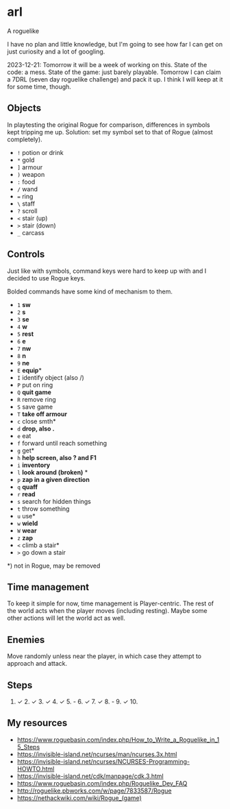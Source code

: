 # arl
A roguelike

I have no plan and little knowledge, but I'm going to see how far I can get on just curiosity and a lot of googling.

2023-12-21: Tomorrow it will be a week of working on this. State of the code: a mess. State of the game: just barely playable. Tomorrow I can claim a 7DRL (seven day roguelike challenge) and pack it up. I think I will keep at it for some time, though.

## Objects
In playtesting the original Rogue for comparison, differences in symbols kept tripping me up. Solution: set my symbol set to that of Rogue (almost completely).
- `!` potion or drink
- `*` gold
- `]` armour
- `)` weapon
- `:` food
- `/` wand
- `=` ring
- `\` staff
- `?` scroll
- `<` stair (up)
- `>` stair (down)
- `_` carcass


## Controls
Just like with symbols, command keys were hard to keep up with and I decided to use Rogue keys.

Bolded commands have some kind of mechanism to them.

- `1` **sw**
- `2` **s**
- `3` **se**
- `4` **w**
- `5` **rest**
- `6` **e**
- `7` **nw**
- `8` **n**
- `9` **ne**
- `E` **equip***
- `I` identify object (also /)
- `P` put on ring
- `Q` **quit game**
- `R` remove ring
- `S` save game
- `T` **take off armour**
- `c` close smth*
- `d` **drop, also .**
- `e` eat
- `f` forward until reach something
- `g` get*
- `h` **help screen, also ? and F1**
- `i` **inventory**
- `l` **look around (broken)** *
- `p` **zap in a given direction**
- `q` **quaff**
- `r` **read**
- `s` search for hidden things
- `t` throw something
- `u` use*
- `w` **wield**
- `W` **wear**
- `z` **zap**
- `<` climb a stair*
- `>` go down a stair

*) not in Rogue, may be removed


## Time management
To keep it simple for now, time management is Player-centric. The rest of the world acts when the player moves (including resting). Maybe some other actions will let the world act as well.

## Enemies
Move randomly unless near the player, in which case they attempt to approach and attack.

## Steps

1. ✓ 2. ✓ 3. ✓ 4. ✓ 5. - 6. ✓ 7. ✓ 8. - 9. ✓ 10. 
## My resources

- https://www.roguebasin.com/index.php/How_to_Write_a_Roguelike_in_15_Steps
- https://invisible-island.net/ncurses/man/ncurses.3x.html
- https://invisible-island.net/ncurses/NCURSES-Programming-HOWTO.html
- https://invisible-island.net/cdk/manpage/cdk.3.html
- https://www.roguebasin.com/index.php/Roguelike_Dev_FAQ
- http://roguelike.pbworks.com/w/page/7833587/Rogue
- https://nethackwiki.com/wiki/Rogue_(game)
